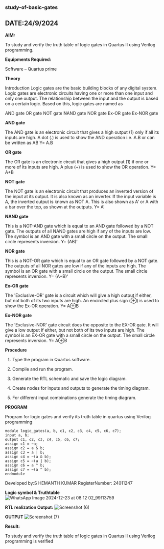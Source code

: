 ### study-of-basic-gates

## DATE:24/9/2024

**AIM:** 

To study and verify the truth table of logic gates in Quartus II using Verilog programming.

**Equipments Required:**

Software – Quartus prime 

**Theory**

Introduction Logic gates are the basic building blocks of any digital system. Logic gates are electronic circuits having one or more than one input and only one output. The relationship between the input and the output is based on a certain logic. Based on this, logic gates are named as

AND gate OR gate NOT gate NAND gate NOR gate Ex-OR gate Ex-NOR gate

**AND gate**

The AND gate is an electronic circuit that gives a high output (1) only if all its inputs are high. A dot (.) is used to show the AND operation i.e. A.B or can be written as AB
Y= A.B

**OR gate** 

The OR gate is an electronic circuit that gives a high output (1) if one or more of its inputs are high. A plus (+) is used to show the OR operation.
Y= A+B

**NOT gate**

The NOT gate is an electronic circuit that produces an inverted version of the input at its output. It is also known as an inverter. If the input variable is A, the inverted output is known as NOT A. This is also shown as A' or A with a bar over the top, as shown at the outputs.
Y= A'

**NAND gate**

This is a NOT-AND gate which is equal to an AND gate followed by a NOT gate. The outputs of all NAND gates are high if any of the inputs are low. The symbol is an AND gate with a small circle on the output. The small circle represents inversion.
Y= (AB)’

**NOR gate**

This is a NOT-OR gate which is equal to an OR gate followed by a NOT gate. The outputs of all NOR gates are low if any of the inputs are high. The symbol is an OR gate with a small circle on the output. The small circle represents inversion.
Y= (A+B)’

**Ex-OR gate**

The 'Exclusive-OR' gate is a circuit which will give a high output if either, but not both of its two inputs are high. An encircled plus sign (⊕) is used to show the Ex-OR operation.
Y= A⊕B

**Ex-NOR gate**

The 'Exclusive-NOR' gate circuit does the opposite to the EX-OR gate. It will give a low output if either, but not both of its two inputs are high. The symbol is an EX-OR gate with a small circle on the output. The small circle represents inversion.
Y= A⊕B

**Procedure** 

1.	Type the program in Quartus software.

2.	Compile and run the program.

3.	Generate the RTL schematic and save the logic diagram.

4.	Create nodes for inputs and outputs to generate the timing diagram.

5.	For different input combinations generate the timing diagram.


**PROGRAM**

Program for logic gates and verify its truth table in quartus using Verilog programming
```
module logic_gates(a, b, c1, c2, c3, c4, c5, c6, c7);
input a, b;
output c1, c2, c3, c4, c5, c6, c7;
assign c1 = ~a;
assign c2 = a & b;
assign c3 = a | b;
assign c4 = ~(a & b);
assign c5 = ~(a | b);
assign c6 = a ^ b;
assign c7 = ~(a ^ b);
endmodule
```

 Developed by:S HEMANTH KUMAR RegisterNumber: 24011247
 
**Logic symbol & Truthtable**
![WhatsApp Image 2024-12-23 at 08 12 02_99f13759](https://github.com/user-attachments/assets/ba09a197-7bf5-48ca-8e94-84fe101a2c06)

**RTL realization Output:** 
![Screenshot (6)](https://github.com/user-attachments/assets/93e5353d-36a9-4c4f-8a69-04624f4c4246)


**OUTPUT**
![Screenshot (7)](https://github.com/user-attachments/assets/22a30922-d735-490a-829e-00c0cba3859d)


**Result:**

To study and verify the truth table of logic gates in Quartus II using Verilog programming is verified
